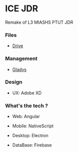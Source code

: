 # ICE JDR

Remake of L3 MIASHS PTUT JDR

### Files

- [Drive](https://drive.google.com/drive/folders/1ZiWNHGCTRZx9b9ySH9SKUgKSzcIAngmC?usp=sharing)

### Management

- [Gladys](https://gladys.com/beam/01666396d36967cabb35b9fa20762f35/info)

### Design

- UX: Adobe XD

### What's the tech ?

- Web: Angular
- Mobile: NativeScript
- Desktop: Electron

- DataBase: Firebase

